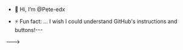 - 👋 Hi, I’m @Pete-edx

- ⚡ Fun fact: ...
I wish I could understand GitHub's instructions and buttons!---

--->
